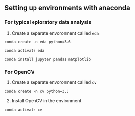 ## Setting up environments with anaconda

### For typical eploratory data analysis

1. Create a separate envoronment callled `eda`
```
conda create -n eda python=3.6
```

```
conda activate eda

conda install jupyter pandas matplotlib
```




### For OpenCV 

1. Create a separate envoronment callled `cv`
```
conda create -n cv python=3.6
```

2. Install OpenCV in the environment
```
conda activate cv
```

